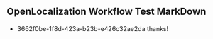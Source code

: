 ## OpenLocalization Workflow Test MarkDown
* 3662f0be-1f8d-423a-b23b-e426c32ae2da thanks!

<!--HONumber=Aug16_HO2-->


